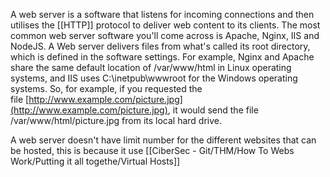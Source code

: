 A web server is a software that listens for incoming connections and then utilises the [[HTTP]] protocol to deliver web content to its clients. The most common web server software you'll come across is Apache, Nginx, IIS and NodeJS. A Web server delivers files from what's called its root directory, which is defined in the software settings. For example, Nginx and Apache share the same default location of /var/www/html in Linux operating systems, and IIS uses C:\inetpub\wwwroot for the Windows operating systems. So, for example, if you requested the file [http://www.example.com/picture.jpg](http://www.example.com/picture.jpg), it would send the file /var/www/html/picture.jpg from its local hard drive.

A web server doesn't have limit number for the different websites that can be hosted, this is because it use [[CiberSec - Git/THM/How To Webs Work/Putting it all togethe/Virtual Hosts]]